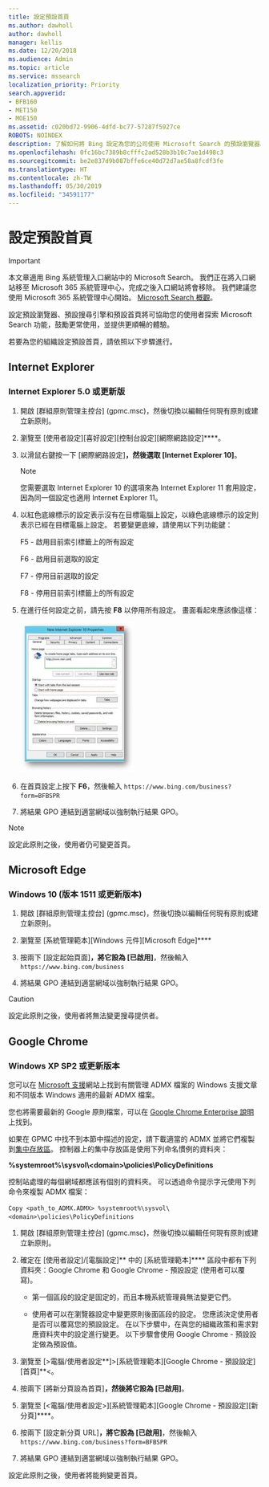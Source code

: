 ```yaml
---
title: 設定預設首頁
ms.author: dawholl
author: dawholl
manager: kellis
ms.date: 12/20/2018
ms.audience: Admin
ms.topic: article
ms.service: mssearch
localization_priority: Priority
search.appverid:
- BFB160
- MET150
- MOE150
ms.assetid: c020bd72-9906-4dfd-bc77-57287f5927ce
ROBOTS: NOINDEX
description: 了解如何將 Bing 設定為您的公司使用 Microsoft Search 的預設瀏覽器。
ms.openlocfilehash: 0fc16bc7389b8cfffc2ad528b3b10c7ae1d498c3
ms.sourcegitcommit: be2e837d9b087bffe6ce40d72d7ae58a8fcdf3fe
ms.translationtype: HT
ms.contentlocale: zh-TW
ms.lasthandoff: 05/30/2019
ms.locfileid: "34591177"
---
```

# <a name="set-default-homepage"></a>設定預設首頁

> [!IMPORTANT]
> 本文章適用 Bing 系統管理入口網站中的 Microsoft Search。 我們正在將入口網站移至 Microsoft 365 系統管理中心，完成之後入口網站將會移除。 我們建議您使用 Microsoft 365 系統管理中心開始。 [Microsoft Search 概觀](overview-microsoft-search.md)。

設定預設瀏覽器、預設搜尋引擎和預設首頁將可協助您的使用者探索 Microsoft Search 功能，鼓勵更常使用，並提供更順暢的體驗。
  
若要為您的組織設定預設首頁，請依照以下步驟進行。
  
## <a name="internet-explorer"></a>Internet Explorer

### <a name="internet-explorer-50-or-later"></a>Internet Explorer 5.0 或更新版

1. 開啟 [群組原則管理主控台] (gpmc.msc)，然後切換以編輯任何現有原則或建立新原則。
    
2. 瀏覽至 [使用者設定]\[喜好設定]\[控制台設定]\[網際網路設定]****。
    
3. 以滑鼠右鍵按一下 [網際網路設定]****，然後選取 [Internet Explorer 10]****。
    
    > [!NOTE]
    > 您需要選取 Internet Explorer 10 的選項來為 Internet Explorer 11 套用設定，因為同一個設定也適用 Internet Explorer 11。 
  
4. 以紅色底線標示的設定表示沒有在目標電腦上設定，以綠色底線標示的設定則表示已經在目標電腦上設定。 若要變更底線，請使用以下列功能鍵：
    
    F5 - 啟用目前索引標籤上的所有設定
    
    F6 - 啟用目前選取的設定
    
    F7 - 停用目前選取的設定
    
    F8 - 停用目前索引標籤上的所有設定
    
5. 在進行任何設定之前，請先按 **F8** 以停用所有設定。 畫面看起來應該像這樣： 
    
    ![Internet Explorer 10 [內容] 對話方塊](media/2fd55755-5007-4e33-a795-c42ce2fcef4a.jpg)
  
6. 在首頁設定上按下 **F6**，然後輸入 `https://www.bing.com/business?form=BFBSPR`
    
7. 將結果 GPO 連結到適當網域以強制執行結果 GPO。
    
> [!NOTE]
> 設定此原則之後，使用者仍可變更首頁。 
  
## <a name="microsoft-edge"></a>Microsoft Edge

### <a name="windows-10-version-1511-or-later"></a>Windows 10 (版本 1511 或更新版本)

1. 開啟 [群組原則管理主控台] (gpmc.msc)，然後切換以編輯任何現有原則或建立新原則。
    
2. 瀏覽至 [系統管理範本]\[Windows 元件]\[Microsoft Edge]****
    
1. 按兩下 [設定起始頁面]****，將它設為 [已啟用]****，然後輸入 `https://www.bing.com/business`
    
3. 將結果 GPO 連結到適當網域以強制執行結果 GPO。
    
> [!CAUTION]
> 設定此原則之後，使用者將無法變更搜尋提供者。 
  
## <a name="google-chrome"></a>Google Chrome

### <a name="windows-xp-sp2-or-later"></a>Windows XP SP2 或更新版本

您可以在 [Microsoft 支援](https://support.microsoft.com/zh-TW/help/3087759/how-to-create-and-manage-the-central-store-for-group-policy-administra)網站上找到有關管理 ADMX 檔案的 Windows 支援文章和不同版本 Windows 適用的最新 ADMX 檔案。

您也將需要最新的 Google 原則檔案，可以在 [Google Chrome Enterprise 說明](https://support.google.com/chrome/a/answer/187202)上找到。
  
如果在 GPMC 中找不到本節中描述的設定，請下載適當的 ADMX 並將它們複製到[集中存放區](https://docs.microsoft.com/zh-TW/previous-versions/windows/it-pro/windows-vista/cc748955%28v%3dws.10%29)。 控制器上的集中存放區是使用下列命名慣例的資料夾：
  
 **%systemroot%\sysvol\\<domain\>\policies\PolicyDefinitions**
  
控制站處理的每個網域都應該有個別的資料夾。 可以透過命令提示字元使用下列命令來複製 ADMX 檔案：
  
 `Copy <path_to_ADMX.ADMX> %systemroot%\sysvol\<domain>\policies\PolicyDefinitions`
  
1. 開啟 [群組原則管理主控台] (gpmc.msc)，然後切換以編輯任何現有原則或建立新原則。
    
2. 確定在 [使用者設定]/[電腦設定]** 中的 [系統管理範本]**** 區段中都有下列資料夾：Google Chrome 和 Google Chrome - 預設設定 (使用者可以覆寫)。
    
   - 第一個區段的設定是固定的，而且本機系統管理員無法變更它們。
    
   - 使用者可以在瀏覽器設定中變更原則後面區段的設定。
   您應該決定使用者是否可以覆寫您的預設設定。 在以下步驟中，在與您的組織政策和需求對應資料夾中的設定進行變更。 以下步驟會使用 Google Chrome - 預設設定做為預設值。
    
3. 瀏覽至 [&gt;電腦/使用者設定**]>\[系統管理範本]\[Google Chrome - 預設設定]\[首頁]**&lt;。
    
4. 按兩下 [將新分頁設為首頁]****，然後將它設為 [已啟用]****。
    
5. 瀏覽至 [&lt;電腦/使用者設定&gt;]\[系統管理範本]\[Google Chrome - 預設設定]\[新分頁]****。
    
6. 按兩下 [設定新分頁 URL]****，將它設為 [已啟用]****，然後輸入 `https://www.bing.com/business?form=BFBSPR`
    
7. 將結果 GPO 連結到適當網域以強制執行結果 GPO。
    
設定此原則之後，使用者將能夠變更首頁。